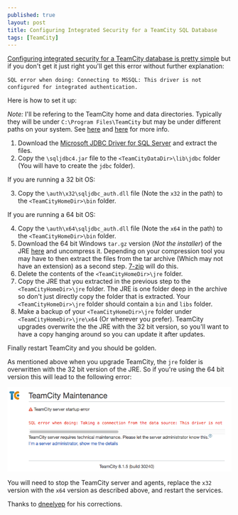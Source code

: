 ```yaml
---
published: true
layout: post
title: Configuring Integrated Security for a TeamCity SQL Database
tags: [TeamCity]
---
```


[Configuring integrated security for a TeamCity database is pretty simple](http://confluence.jetbrains.com/display/TCD8/Setting+up+an+External+Database#SettingupanExternalDatabase-MicrosoftSQLServer) but if you don't get it just right you'll get this error without further explanation:

    SQL error when doing: Connecting to MSSQL: This driver is not configured for integrated authentication.

Here is how to set it up:

*Note:* I'll be refering to the TeamCity home and data directories. Typically they will be under `C:\Program Files\TeamCity` but may be under different paths on your system. See [here](http://confluence.jetbrains.com/display/TCD8/TeamCity+Data+Directory) and [here](http://confluence.jetbrains.com/display/TCD8/TeamCity+Specific+Directories) for more info.

1. Download the [Microsoft JDBC Driver for SQL Server](http://msdn.microsoft.com/en-us/sqlserver/aa937724.aspx) and extract the files.
2. Copy the `\sqljdbc4.jar` file to the `<TeamCityDataDir>\lib\jdbc` folder (You will have to create the `jdbc` folder).

If you are running a 32 bit OS:

3. Copy the `\auth\x32\sqljdbc_auth.dll` file (Note the `x32` in the path) to the `<TeamCityHomeDir>\bin` folder.

If you are running a 64 bit OS:

4. Copy the `\auth\x64\sqljdbc_auth.dll` file (Note the `x64` in the path) to the `<TeamCityHomeDir>\bin` folder.
5. Download the 64 bit Windows `tar.gz` version (*Not the installer*) of the JRE [here](http://www.oracle.com/technetwork/java/javase/downloads/jre7-downloads-1880261.html) and uncompress it. Depending on your compression tool you may have to then extract the files from the tar archive (Which may not have an extension) as a second step. [7-zip](http://www.7-zip.org/) will do this.
6. Delete the contents of the `<TeamCityHomeDir>\jre` folder.
7. Copy the JRE that you extracted in the previous step to the `<TeamCityHomeDir>\jre` folder. The JRE is one folder deep in the archive so don't just directly copy the folder that is extracted. Your `<TeamCityHomeDir>\jre` folder should contain a `bin` and `libs` folder.
8. Make a backup of your `<TeamCityHomeDir>\jre` folder under `<TeamCityHomeDir>\jre\x64` (Or wherever you prefer). TeamCity upgrades overwrite the the JRE with the 32 bit version, so you'll want to have a copy hanging around so you can update it after updates.

Finally restart TeamCity and you should be golden.

As mentioned above when you upgrade TeamCity, the `jre` folder is overwritten with the 32 bit version of the JRE. So if you're using the 64 bit version this will lead to the following error:

![TeamCity Upgrade Error](/blog/images/TeamCityUpgradeError.png)

You will need to stop the TeamCity server and agents, replace the `x32` version with the `x64` version as described above, and restart the services.

Thanks to [dneelyep](http://disqus.com/dneelyep/) for his corrections.

